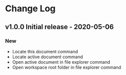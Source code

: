 # Change Log

## v1.0.0 Initial release - 2020-05-06

### New

- Locate this document command
- Locate active document command
- Open active document in file explorer command
- Open workspace root folder in file explorer command
